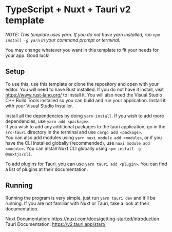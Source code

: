 # TypeScript + Nuxt + Tauri v2 template
*NOTE: This template uses yarn. If you do not have yarn installed, run `npm install -g yarn` in your command prompt or terminal.*

You may change whatever you want in this template to fit your needs for your app. Good luck!

## Setup

To use this, use this template or clone the repository and open with your editor.
You will need to have Rust installed. If you do not have it install, visit https://www.rust-lang.org/ to install it.
You will also need the Visual Studio C++ Build Tools installed so you can build and run your application. Install it with your Visual Studio Installer.

Install all the dependencies by doing `yarn install`. If you wish to add more dependencies, use `yarn add <package>`.<br />
If you wish to add any additional packages to the tauri application, go in the `src-tauri` directory in the terminal and use `cargo add <package>`.<br />
You can also add modules using `yarn nuxi module add <module>`, or if you have the CLI installed globally (recommended), use `nuxi module add <module>`. You can install Nuxt CLI globally using `npm install -g @nuxtjs/cli`.

To add plugins for Tauri, you can use `yarn tauri add <plugin>`. You can find a list of plugins at their documentation.

## Running
Running the program is very simple, just run `yarn tauri dev` and it'll be running. If you are not familiar with Nuxt or Tauri, take a look at their documentation.

Nuxt Documentation: https://nuxt.com/docs/getting-started/introduction<br />
Tauri Documentation: https://v2.tauri.app/start/